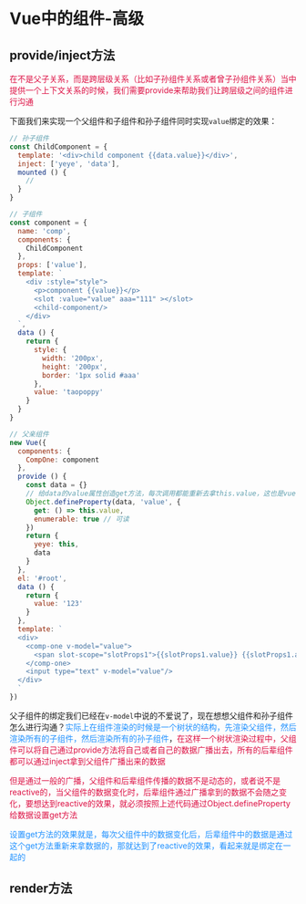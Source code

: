 # Vue中的组件-高级

## provide/inject方法
<font color=#DD1144>在不是父子关系，而是跨层级关系（比如子孙组件关系或者曾子孙组件关系）当中提供一个上下文关系的时候，我们需要provide来帮助我们让跨层级之间的组件进行沟通</font>

下面我们来实现一个父组件和子组件和孙子组件同时实现`value`绑定的效果：
```javascript
// 孙子组件
const ChildComponent = {
  template: '<div>child component {{data.value}}</div>',
  inject: ['yeye', 'data'],
  mounted () {
    //
  }
}

// 子组件
const component = {
  name: 'comp',
  components: {
    ChildComponent
  },
  props: ['value'],
  template: `
    <div :style="style">
      <p>component {{value}}</p>
      <slot :value="value" aaa="111" ></slot>
      <child-component/>
    </div>
  `,
  data () {
    return {
      style: {
        width: '200px',
        height: '200px',
        border: '1px solid #aaa'
      },
      value: 'taopoppy'
    }
  }
}

// 父亲组件
new Vue({
  components: {
    CompOne: component
  },
  provide () {
    const data = {}
    // 给data的value属性创造get方法，每次调用都能重新去拿this.value，这也是vue中数据reactive的基础
    Object.defineProperty(data, 'value', {
      get: () => this.value,
      enumerable: true // 可读
    })
    return {
      yeye: this,
      data
    }
  },
  el: '#root',
  data () {
    return {
      value: '123'
    }
  },
  template: `
  <div>
    <comp-one v-model="value">
      <span slot-scope="slotProps1">{{slotProps1.value}} {{slotProps1.aaa}}</span>
    </comp-one>
    <input type="text" v-model="value"/>
  </div>
  `
})
```
父子组件的绑定我们已经在`v-model`中说的不爱说了，现在想想父组件和孙子组件怎么进行沟通？<font color=#1E90FF>实际上在组件渲染的时候是一个树状的结构，先渲染父组件，然后渲染所有的子组件，然后渲染所有的孙子组件</font>，<font color=#DD1144>在这样一个树状渲染过程中，父组件可以将自己通过provide方法将自己或者自己的数据广播出去，所有的后辈组件都可以通过inject拿到父组件广播出来的数据</font>

<font color=#DD1144>但是通过一般的广播，父组件和后辈组件传播的数据不是动态的，或者说不是reactive的，当父组件的数据变化时，后辈组件通过广播拿到的数据不会随之变化，要想达到reactive的效果，就必须按照上述代码通过Object.defineProperty给数据设置get方法</font>

<font color=#1E90FF>设置get方法的效果就是，每次父组件中的数据变化后，后辈组件中的数据是通过这个get方法重新来拿数据的，那就达到了reactive的效果，看起来就是绑定在一起的</font>

## render方法
